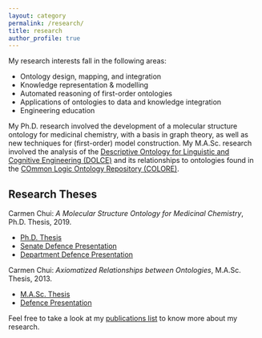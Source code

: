 ```yaml
---
layout: category
permalink: /research/
title: research
author_profile: true
---
```


My research interests fall in the following areas:
* Ontology design, mapping, and integration
* Knowledge representation & modelling
* Automated reasoning of first-order ontologies
* Applications of ontologies to data and knowledge integration
* Engineering education


My Ph.D. research involved the development of a molecular structure ontology for medicinal chemistry, with a basis in graph theory, as well as new techniques for (first-order) model construction.  My M.A.Sc. research involved the analysis of the [Descriptive Ontology for Linguistic and Cognitive Engineering (DOLCE)](http://www.loa.istc.cnr.it/dolce/overview.html) and its relationships to ontologies found in the [COmmon Logic Ontology Repository (COLORE)](http://colore.oor.net/).

## Research Theses

Carmen Chui: _A Molecular Structure Ontology for Medicinal Chemistry_, Ph.D. Thesis, 2019.
* [Ph.D. Thesis](http://hdl.handle.net/1807/97001)
* [Senate Defence Presentation](/files/cchui_phd_senate_defence.pdf)
* [Department Defence Presentation](/files/cchui_phd_dept_defence.pdf)

Carmen Chui: _Axiomatized Relationships between Ontologies_, M.A.Sc. Thesis, 2013.
* [M.A.Sc. Thesis](http://hdl.handle.net/1807/42747)
* [Defence Presentation](/files/cchui_masc_defence.pdf)


<!---
## Previous Work

Carmen Chui, Michael Grüninger: _A Molecular Structure Ontology for Medicinal Chemistry_. FOIS 2016: 285-298 [https://doi.org/10.3233/978-1-61499-660-6-285](https://doi.org/10.3233/978-1-61499-660-6-285)
--->

Feel free to take a look at my [publications list](/publications/) to know more about my research.